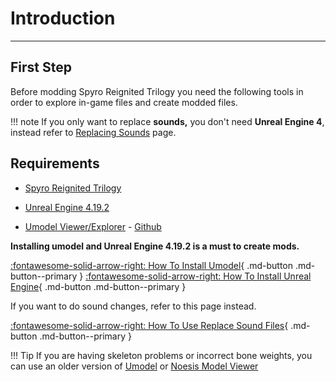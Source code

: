 # Introduction

------

## First Step

Before modding Spyro Reignited Trilogy you need the following tools in order to explore in-game files and create modded files.

!!! note
	If you only want to replace **sounds,** you don't need **Unreal Engine 4**, instead refer to [Replacing Sounds](../Replacing-Files/Replacing-Sounds.md) page.

## Requirements
* [Spyro Reignited Trilogy](https://store.steampowered.com/app/996580/Spyro_Reignited_Trilogy/)

* [Unreal Engine 4.19.2](https://www.unrealengine.com/download)

* [Umodel Viewer/Explorer](https://www.gildor.org/en/projects/umodel) - [Github](https://github.com/gildor2/UModel)



**Installing umodel and Unreal Engine 4.19.2 is a must to create mods.**

[:fontawesome-solid-arrow-right: How To Install Umodel](umodel.md){ .md-button .md-button--primary } [:fontawesome-solid-arrow-right: How To Install Unreal Engine](unreal.md){ .md-button .md-button--primary }

If you want to do sound changes, refer to this page instead.

[:fontawesome-solid-arrow-right: How To Use Replace Sound Files](../Replacing-Files/Replacing-Sounds.md){ .md-button .md-button--primary }

!!! Tip
	If you are having skeleton problems or incorrect bone weights, you can use an older version of [Umodel](https://github.com/gildor2/UEViewer/tree/4f9664b6ac14a403ea80a47e5ea31e85f97bb223) or [Noesis Model Viewer](https://richwhitehouse.com/index.php?content=inc_projects.php)
	